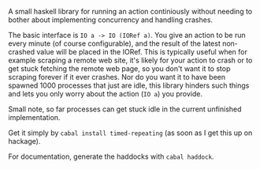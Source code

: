 A small haskell library for running an action continiously
without needing to bother about implementing concurrency and
handling crashes.

The basic interface is `IO a -> IO (IORef a)`.
You give an action to be run every minute (of course configurable),
and the result of the latest non-crashed value will be placed in the
IORef. This is typically useful when for example scraping a
remote web site, it's likely for your action to crash or to get
stuck fetching the remote web page, so you don't want it to stop
scraping forever if it ever crashes. Nor do you want
it to have been spawned 1000 processes that just are idle,
this library hinders such things and lets you only worry about
the action (`IO a`) you provide.

Small note, so far processes can get stuck idle in the
current unfinished implementation.

Get it simply by `cabal install timed-repeating`
(as soon as I get this up on hackage).

For documentation, generate the haddocks with `cabal haddock`.
